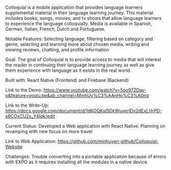 Colloquial is a mobile application that provides language learners supplemental material in their language learning journey. This material includes books, songs, movies, and tv shows that allow language learners to experience the language colloquially. Media is available in Spanish, German, Italian, French, Dutch and Portuguese. 

Notable Features: Selecting language, filtering based on category and genre, selecting and learning more about chosen media, writing and viewing reviews, chatting, and profile information

Goal: The goal of Colloquial is to provide access to media that will interest the reader in continuing their language learning journey as well as give them experience with language as it exists in the real world. 
 
Built with: React Native (Frontend) and Firebase (Backend) <br/>


Link to the Demo: https://www.youtube.com/watch?v=5oo97ZDay-o&feature=youtu.be&ab_channel=MinhUy%C3%AAnHo%C3%A0ng <br/>

Link to the Write-Up: https://docs.google.com/document/d/1d6OQKsI5DkWuverIDv2dExLHrPD-s6COxCU2x_Y4Iqk/edit <br/>

Current Status: Developed a Web application with React Native. Planning on revamping with new focus on more travel<br/>

Link to Web Application: https://github.com/minhuyen-github/Colloquial-Website <br/>

Challenges: Trouble converting into a portable application because of errors with EXPO as it requires installing all the modules in a native device. 

